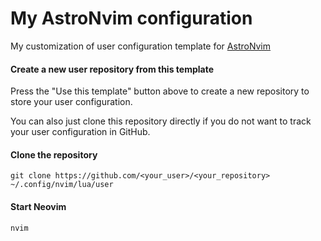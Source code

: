 # My AstroNvim configuration 

My customization of user configuration template for [AstroNvim](https://github.com/AstroNvim/AstroNvim)


#### Create a new user repository from this template

Press the "Use this template" button above to create a new repository to store your user configuration.

You can also just clone this repository directly if you do not want to track your user configuration in GitHub.

#### Clone the repository

```shell
git clone https://github.com/<your_user>/<your_repository> ~/.config/nvim/lua/user
```

#### Start Neovim

```shell
nvim
```
